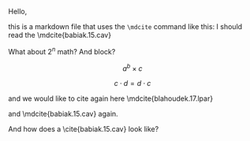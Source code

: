 Hello,

this is a markdown file that uses the `\mdcite` command like this:
I should read the \mdcite{babiak.15.cav}

What about $2^n$ math? And block?

$$
a^b \times c
$$

$$
c \cdot d = d \cdot c
$$

and we would like to cite again here \mdcite{blahoudek.17.lpar}

and \mdcite{babiak.15.cav} again.

And how does a \cite{babiak.15.cav} look like?